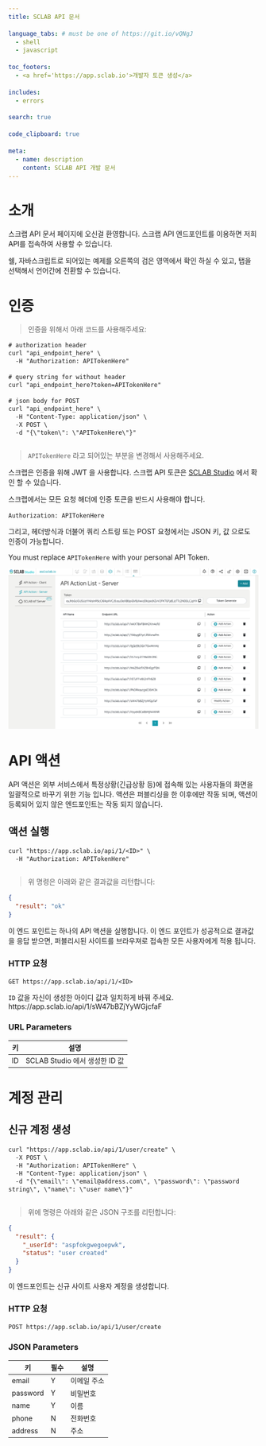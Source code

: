 ```yaml
---
title: SCLAB API 문서

language_tabs: # must be one of https://git.io/vQNgJ
  - shell
  - javascript

toc_footers:
  - <a href='https://app.sclab.io'>개발자 토큰 생성</a>

includes:
  - errors

search: true

code_clipboard: true

meta:
  - name: description
    content: SCLAB API 개발 문서
---
```


# 소개

스크랩 API 문서 페이지에 오신걸 환영합니다. 스크랩 API 엔드포인트를 이용하면 저희 API를 접속하여 사용할 수 있습니다.

쉘, 자바스크립트로 되어있는 예제를 오른쪽의 검은 영역에서 확인 하실 수 있고, 탭을 선택해서 언어간에 전환할 수 있습니다.

# 인증

> 인증을 위해서 아래 코드를 사용해주세요:

```shell
# authorization header 
curl "api_endpoint_here" \
  -H "Authorization: APITokenHere"

# query string for without header
curl "api_endpoint_here?token=APITokenHere"

# json body for POST
curl "api_endpoint_here" \
  -H "Content-Type: application/json" \
  -X POST \
  -d "{\"token\": \"APITokenHere\"}"
```

```javascript
```

> `APITokenHere` 라고 되어있는 부분을 변경해서 사용해주세요.

스크랩은 인증을 위해 JWT 을 사용합니다. 스크랩 API 토큰은 [SCLAB Studio](http://app.sclab.io) 에서 확인 할 수 있습니다.

스크랩에서는 모든 요청 해더에 인증 토큰을 반드시 사용해야 합니다.

`Authorization: APITokenHere`

그리고, 헤더방식과 더불어 쿼리 스트링 또는 POST 요청에서는 JSON 키, 값 으로도 인증이 가능합니다.

<aside class="notice">
You must replace <code>APITokenHere</code> with your personal API Token.
</aside>

![API Page Screen Shot](./images/token_screen_shot.png)

# API 액션

API 액션은 외부 서비스에서 특정상황(긴급상황 등)에 접속해 있는 사용자들의 화면을 일괄적으로 바꾸기 위한 기능 입니다.
액션은 퍼블리싱을 한 이후에만 작동 되며, 액션이 등록되어 있지 않은 엔드포인트는 작동 되지 않습니다.

## 액션 실행

```shell
curl "https://app.sclab.io/api/1/<ID>" \
  -H "Authorization: APITokenHere"
```

```javascript
```

> 위 명령은 아래와 같은 결과값을 리턴합니다:

```json
{
  "result": "ok"
}
```

이 엔드 포인트는 하나의 API 액션을 실행합니다.
이 엔드 포인트가 성공적으로 결과값을 응답 받으면,
퍼블리시된 사이트를 브라우져로 접속한 모든 사용자에게 적용 됩니다.

### HTTP 요청

`GET https://app.sclab.io/api/1/<ID>`

<aside class="success">
<code>ID</code> 값을 자신이 생성한 아이디 값과 일치하게 바꿔 주세요. https://app.sclab.io/api/1/sW47bBZjYyWGjcfaF
</aside>

### URL Parameters

키 | 설명
-- | --
ID | SCLAB Studio 에서 생성한 ID 값

# 계정 관리

## 신규 계정 생성

```shell
curl "https://app.sclab.io/api/1/user/create" \
  -X POST \
  -H "Authorization: APITokenHere" \
  -H "Content-Type: application/json" \
  -d "{\"email\": \"email@address.com\", \"password\": \"password string\", \"name\": \"user name\"}"
```

```javascript
```

> 위에 명령은 아래와 같은 JSON 구조를 리턴합니다: 

```json
{
  "result": {
    "_userId": "aspfokgwegoepwk",
    "status": "user created"
  }
}
```

이 엔드포인트는 신규 사이트 사용자 계정을 생성합니다.

### HTTP 요청

`POST https://app.sclab.io/api/1/user/create`

### JSON Parameters

키 | 필수 | 설명 
-- | -- | -- | 
email | Y | 이메일 주소
password | Y | 비밀번호
name | Y | 이름
phone | N | 전화번호
address | N | 주소
